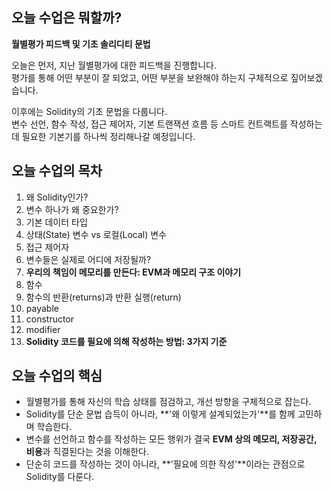 ## 오늘 수업은 뭐할까?

**월별평가 피드백 및 기초 솔리디티 문법**

오늘은 먼저, 지난 월별평가에 대한 피드백을 진행합니다.  
평가를 통해 어떤 부분이 잘 되었고, 어떤 부분을 보완해야 하는지 구체적으로 짚어보겠습니다.

이후에는 Solidity의 기초 문법을 다룹니다.  
변수 선언, 함수 작성, 접근 제어자, 기본 트랜잭션 흐름 등 스마트 컨트랙트를 작성하는 데 필요한 기본기를 하나씩 정리해나갈 예정입니다.

## 오늘 수업의 목차

1. 왜 Solidity인가?
2. 변수 하나가 왜 중요한가?
3. 기본 데이터 타입
4. 상태(State) 변수 vs 로컬(Local) 변수
5. 접근 제어자
6. 변수들은 실제로 어디에 저장될까?
7. **우리의 책임이 메모리를 만든다: EVM과 메모리 구조 이야기**
8. 함수
9. 함수의 반환(returns)과 반환 실행(return)
10. payable
11. constructor
12. modifier
13. **Solidity 코드를 필요에 의해 작성하는 방법: 3가지 기준**

## 오늘 수업의 핵심

- 월별평가를 통해 자신의 학습 상태를 점검하고, 개선 방향을 구체적으로 잡는다.
- Solidity를 단순 문법 습득이 아니라, **'왜 이렇게 설계되었는가'**를 함께 고민하며 학습한다.
- 변수를 선언하고 함수를 작성하는 모든 행위가 결국 **EVM 상의 메모리, 저장공간, 비용**과 직결된다는 것을 이해한다.
- 단순히 코드를 작성하는 것이 아니라, **'필요에 의한 작성'**이라는 관점으로 Solidity를 다룬다.
